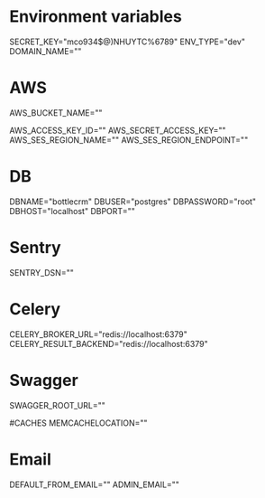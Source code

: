# Environment variables

SECRET_KEY="mco934$@)NHUYTC%6789"
ENV_TYPE="dev"
DOMAIN_NAME=""

# AWS
AWS_BUCKET_NAME=""

AWS_ACCESS_KEY_ID=""
AWS_SECRET_ACCESS_KEY=""
AWS_SES_REGION_NAME=""
AWS_SES_REGION_ENDPOINT=""


# DB
DBNAME="bottlecrm"
DBUSER="postgres"
DBPASSWORD="root"
DBHOST="localhost"
DBPORT=""

# Sentry
SENTRY_DSN=""

# Celery
CELERY_BROKER_URL="redis://localhost:6379"
CELERY_RESULT_BACKEND="redis://localhost:6379"

# Swagger
SWAGGER_ROOT_URL=""

#CACHES
MEMCACHELOCATION=""

# Email
DEFAULT_FROM_EMAIL=""
ADMIN_EMAIL=""
